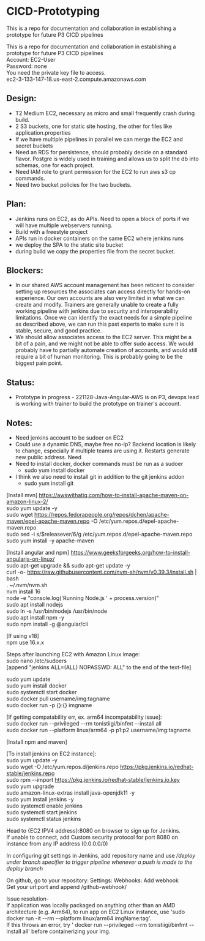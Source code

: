 # CICD-Prototyping
This is a repo for documentation and collaboration in establishing a prototype for future P3 CICD pipelines


This is a repo for documentation and collaboration in establishing a prototype for future P3 CICD pipelines  
Account: EC2-User  
Password: none  
You need the private key file to access.  
ec2-3-133-147-18.us-east-2.compute.amazonaws.com


## Design:
 - T2 Medium EC2, necessary as micro and small frequently crash during build.
 - 2 S3 buckets, one for static site hosting, the other for files like application.properties
 - If we have multiple pipelines in parallel we can merge the EC2 and secret buckets
 - Need an RDS for persistence, should probably decide on a standard flavor. Postgre is widely used in training and allows us to split the db into schemas, one for each project.
 - Need IAM role to grant permission for the EC2 to run aws s3 cp commands.
 - Need two bucket policies for the two buckets.

## Plan:
 - Jenkins runs on EC2, as do APIs. Need to open a block of ports if we will have multiple webservers running.
 - Build with a freestyle project
 - APIs run in docker containers on the same EC2 where jenkins runs
 - we deploy the SPA to the static site bucket
 - during build we copy the properties file from the secret bucket.

## Blockers:
 - In our shared AWS account management has been reticent to consider setting up resources the associates can access directly for hands-on experience. Our own accounts are also very limited in what we can create and modify. Trainers are generally unable to create a fully working pipeline with jenkins due to security and interoperability limitations. Once we can identify the exact needs for a simple pipeline as described above, we can run this past experts to make sure it is stable, secure, and good practice.
 - We should allow associates access to the EC2 server. This might be a bit of a pain, and we might not be able to offer sudo access. We would probably have to partially automate creation of accounts, and would still require a bit of human monitoring. This is probably going to be the biggest pain point.


## Status:
 - Prototype in progress - 221128-Java-Angular-AWS is on P3, devops lead is working with trainer to build the prototype on trainer's account.

## Notes:
 - Need jenkins account to be sudoer on EC2
 - Could use a dynamic DNS, maybe free no-ip? Backend location is likely to change, especially if multiple teams are using it. Restarts generate new public address.
Need
 - Need to install docker, docker commands must be run as a sudoer
   - sudo yum install docker
 - I think we also need to install git in addition to the git jenkins addon
   - sudo yum install git
   
[Install mvn] https://awswithatiq.com/how-to-install-apache-maven-on-amazon-linux-2/  
sudo yum update -y  
sudo wget https://repos.fedorapeople.org/repos/dchen/apache-maven/epel-apache-maven.repo -O /etc/yum.repos.d/epel-apache-maven.repo  
sudo sed -i s/\$releasever/6/g /etc/yum.repos.d/epel-apache-maven.repo  
sudo yum install -y apache-maven  
  
[Install angular and npm] https://www.geeksforgeeks.org/how-to-install-angularjs-on-linux/  
sudo apt-get upgrade && sudo apt-get update -y  
curl -o- https://raw.githubusercontent.com/nvm-sh/nvm/v0.39.3/install.sh | bash  
. ~/.nvm/nvm.sh  
nvm install 16  
node -e "console.log('Running Node.js ' + process.version)"  
sudo apt install nodejs  
sudo ln -s /usr/bin/nodejs /usr/bin/node  
sudo apt install npm -y  
sudo npm install -g @angular/cli  
  

[If using v18]  
npm use 16.x.x  

Steps after launching EC2 with Amazon Linux image:  
sudo nano /etc/sudoers  
[append "jenkins ALL=(ALL) NOPASSWD: ALL" to the end of the text-file]  
  
sudo yum update  
sudo yum install docker  
sudo systemctl start docker  
sudo docker pull username/img:tagname  
sudo docker run -p {}:{} imgname  
  
[If getting compatability err, ex. arm64 incompatability issue]:  
sudo docker run --privileged --rm tonistiigi/binfmt --install all  
sudo docker run --platform linux/arm64 -p p1:p2 username/img:tagname  
  
[Install npm and maven]  
  
[To install jenkins on EC2 instance]:  
sudo yum update -y  
sudo wget -O /etc/yum.repos.d/jenkins.repo     https://pkg.jenkins.io/redhat-stable/jenkins.repo  
sudo rpm --import https://pkg.jenkins.io/redhat-stable/jenkins.io.key  
sudo yum upgrade  
sudo amazon-linux-extras install java-openjdk11 -y  
sudo yum install jenkins -y  
sudo systemctl enable jenkins  
sudo systemctl start jenkins  
sudo systemctl status jenkins  
  
Head to {EC2 IPV4 address}:8080 on browser to sign up for Jenkins.  
If unable to connect, add Custom security protocol for port 8080 on instance from any IP address (0.0.0.0/0)  
  
In configuring git settings in Jenkins, add repository name and use */deploy under branch specifier to trigger pipeline whenever a push is made to the deploy branch*  
  
On github, go to your repository: Settings: Webhooks: Add webhook  
Get your url:port and append /github-webhook/  

Issue resolution-  
If application was locally packaged on anything other than an AMD architecture (e.g. Arm64), to run app on EC2 Linux instance, use 'sudo docker run -it --rm --platform linux/arm64 imgName:tag'.  
If this throws an error, try ' docker run --privileged --rm tonistiigi/binfmt --install all' before containerizing your img.  

